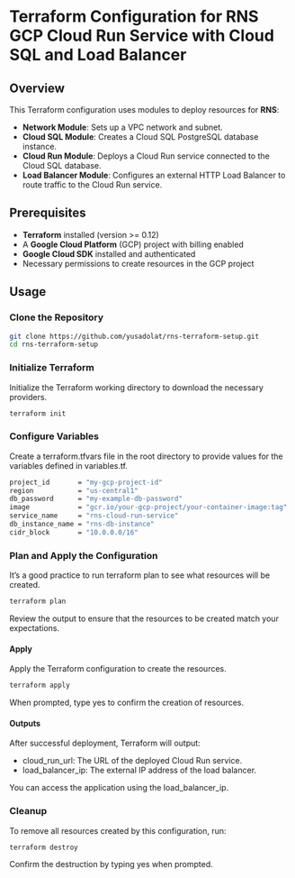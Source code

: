 # Terraform Configuration for RNS GCP Cloud Run Service with Cloud SQL and Load Balancer

## Overview

This Terraform configuration uses modules to deploy resources for **RNS**:

- **Network Module**: Sets up a VPC network and subnet.
- **Cloud SQL Module**: Creates a Cloud SQL PostgreSQL database instance.
- **Cloud Run Module**: Deploys a Cloud Run service connected to the Cloud SQL database.
- **Load Balancer Module**: Configures an external HTTP Load Balancer to route traffic to the Cloud Run service.

## Prerequisites

- **Terraform** installed (version >= 0.12)
- A **Google Cloud Platform** (GCP) project with billing enabled
- **Google Cloud SDK** installed and authenticated
- Necessary permissions to create resources in the GCP project

## Usage

### Clone the Repository

```bash
git clone https://github.com/yusadolat/rns-terraform-setup.git
cd rns-terraform-setup
```

### Initialize Terraform

Initialize the Terraform working directory to download the necessary providers.

```bash
terraform init
```

### Configure Variables

Create a terraform.tfvars file in the root directory to provide values for the variables defined in variables.tf.

```bash
project_id       = "my-gcp-project-id"
region           = "us-central1"
db_password      = "my-example-db-password"
image            = "gcr.io/your-gcp-project/your-container-image:tag"
service_name     = "rns-cloud-run-service"
db_instance_name = "rns-db-instance"
cidr_block       = "10.0.0.0/16"
```

### Plan and Apply the Configuration


It’s a good practice to run terraform plan to see what resources will be created.

```bash
terraform plan
```

Review the output to ensure that the resources to be created match your expectations.

#### Apply

Apply the Terraform configuration to create the resources.

```bash
terraform apply
```

When prompted, type yes to confirm the creation of resources.

#### Outputs

After successful deployment, Terraform will output:

- cloud_run_url: The URL of the deployed Cloud Run service.
- load_balancer_ip: The external IP address of the load balancer.

You can access the application using the load_balancer_ip.

### Cleanup

To remove all resources created by this configuration, run:

```bash
terraform destroy
```

Confirm the destruction by typing yes when prompted.
